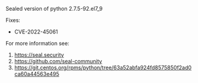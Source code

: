 Sealed version of python 2.7.5-92.el7_9

Fixes:
- CVE-2022-45061

For more information see:
  1. https://seal.security
  2. https://github.com/seal-community
  3. https://git.centos.org/rpms/python/tree/63a52abfa924fd8575850f2ad0ca60a44563e495

